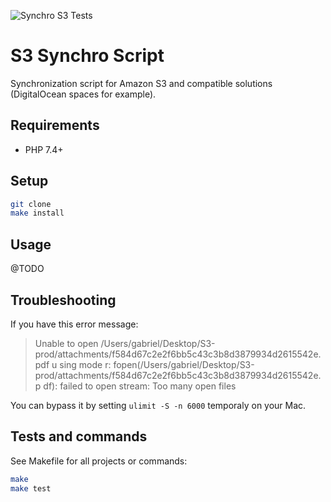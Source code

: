 ![Synchro S3 Tests](https://github.com/web-id-fr/s3-synchro-script/workflows/Synchro%20S3%20Tests/badge.svg?branch=main)

# S3 Synchro Script

Synchronization script for Amazon S3 and compatible solutions (DigitalOcean spaces for example).

## Requirements

* PHP 7.4+

## Setup

```bash
git clone
make install
```

## Usage

@TODO

## Troubleshooting

If you have this error message:

> Unable to open /Users/gabriel/Desktop/S3-prod/attachments/f584d67c2e2f6bb5c43c3b8d3879934d2615542e.pdf u
> sing mode r: fopen(/Users/gabriel/Desktop/S3-prod/attachments/f584d67c2e2f6bb5c43c3b8d3879934d2615542e.p
> df): failed to open stream: Too many open files

You can bypass it by setting `ulimit -S -n 6000` temporaly on your Mac.

## Tests and commands

See Makefile for all projects or commands:

```bash
make
make test
```